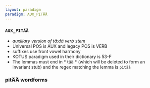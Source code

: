 ```yaml
---
layout: paradigm
paradigm: AUX_PITÄÄ
---
```

### ` AUX_PITÄÄ `

* _auxiliary version of tä:dä verb stem_
* Universal POS is AUX and legacy POS is VERB
* suffixes use front vowel harmony
* KOTUS paradigm used in their dictionary is 53-F
* The lemmas must end in * tää * (which will be deleted to form an invariant stub) and the regex matching the lemma is ` pitää `

### pitÄÄ wordforms


